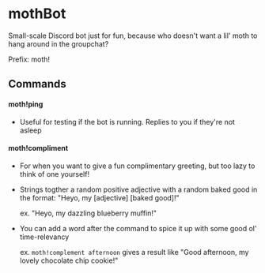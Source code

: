 # mothBot
Small-scale Discord bot just for fun, because who doesn't want a lil' moth to hang around in the groupchat?

Prefix: moth!

## Commands
#### moth!ping
+ Useful for testing if the bot is running. Replies to you if they're not asleep

#### moth!compliment
+ For when you want to give a fun complimentary greeting, but too lazy to think of one yourself!
+ Strings togther a random positive adjective with a random baked good in the format: "Heyo, my [adjective] [baked good]!"

   ex. "Heyo, my dazzling blueberry muffin!"

+ You can add a word after the command to spice it up with some good ol' time-relevancy

   ex. `moth!complement afternoon` gives a result like "Good afternoon, my lovely chocolate chip cookie!"
